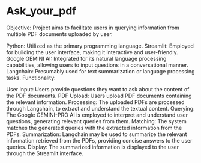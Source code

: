 # Ask_your_pdf

Objective:  Project aims to facilitate users in querying information from multiple PDF documents uploaded by user.



Python: Utilized as the primary programming language.
Streamlit: Employed for building the user interface, making it interactive and user-friendly.
Google GEMINI AI: Integrated for its natural language processing capabilities, allowing users to input questions in a conversational manner.
Langchain: Presumably used for text summarization or language processing tasks.
Functionality:

User Input: Users provide questions they want to ask about the content of the PDF documents.
PDF Upload: Users upload PDF documents containing the relevant information.
Processing: The uploaded PDFs are processed through Langchain, to extract and understand the textual content.
Querying: The Google GEMINI-PRO AI  is employed to interpret and understand user questions, generating relevant queries from them.
Matching: The system matches the generated queries with the extracted information from the PDFs.
Summarization: Langchain may be used to summarize the relevant information retrieved from the PDFs, providing concise answers to the user queries.
Display: The summarized information is displayed to the user through the Streamlit interface.
